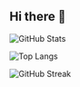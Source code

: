 ## Hi there 👋

<!--
**muzigae/muzigae** is a ✨ _special_ ✨ repository because its `README.md` (this file) appears on your GitHub profile.

Here are some ideas to get you started:

- 🔭 I’m currently working on ...
- 🌱 I’m currently learning ...
- 👯 I’m looking to collaborate on ...
- 🤔 I’m looking for help with ...
- 💬 Ask me about ...
- 📫 How to reach me: ...
- 😄 Pronouns: ...
- ⚡ Fun fact: ...
-->

<!-- github stats -->
![GitHub Stats](https://github-readme-stats.vercel.app/api?username=muzigae&show_icons=true&theme=tokyonight)

<!-- most languages -->
![Top Langs](https://github-readme-stats.vercel.app/api/top-langs/?username=muzigae&layout=compact&theme=tokyonight)

<!-- streak -->
![GitHub Streak](https://streak-stats.demolab.com?user=muzigae&theme=tokyonight)
